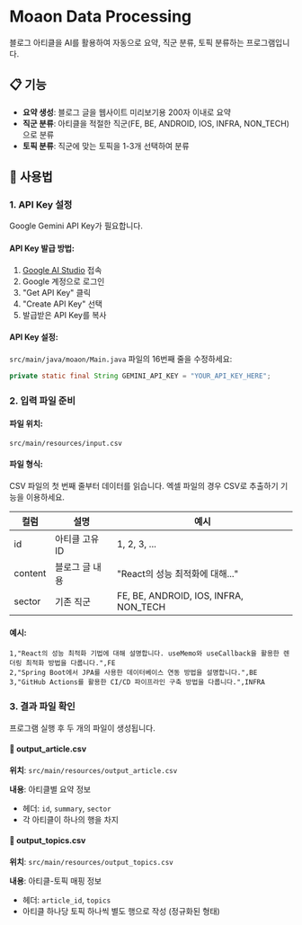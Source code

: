 # Moaon Data Processing

블로그 아티클을 AI를 활용하여 자동으로 요약, 직군 분류, 토픽 분류하는 프로그램입니다.

## 📋 기능

- **요약 생성**: 블로그 글을 웹사이트 미리보기용 200자 이내로 요약
- **직군 분류**: 아티클을 적절한 직군(FE, BE, ANDROID, IOS, INFRA, NON_TECH)으로 분류
- **토픽 분류**: 직군에 맞는 토픽을 1-3개 선택하여 분류

## 🚀 사용법

### 1. API Key 설정

Google Gemini API Key가 필요합니다.

#### API Key 발급 방법:

1. [Google AI Studio](https://aistudio.google.com/) 접속
2. Google 계정으로 로그인
3. "Get API Key" 클릭
4. "Create API Key" 선택
5. 발급받은 API Key를 복사

#### API Key 설정:

`src/main/java/moaon/Main.java` 파일의 16번째 줄을 수정하세요:

```java
private static final String GEMINI_API_KEY = "YOUR_API_KEY_HERE";
```

### 2. 입력 파일 준비

#### 파일 위치:

```
src/main/resources/input.csv
```

#### 파일 형식:

CSV 파일의 첫 번째 줄부터 데이터를 읽습니다.
엑셀 파일의 경우 CSV로 추출하기 기능을 이용하세요.

| 컬럼      | 설명        | 예시                                    |
|---------|-----------|---------------------------------------|
| id      | 아티클 고유 ID | 1, 2, 3, ...                          |
| content | 블로그 글 내용  | "React의 성능 최적화에 대해..."                |
| sector  | 기존 직군     | FE, BE, ANDROID, IOS, INFRA, NON_TECH |

#### 예시:

```csv
1,"React의 성능 최적화 기법에 대해 설명합니다. useMemo와 useCallback을 활용한 렌더링 최적화 방법을 다룹니다.",FE
2,"Spring Boot에서 JPA를 사용한 데이터베이스 연동 방법을 설명합니다.",BE
3,"GitHub Actions를 활용한 CI/CD 파이프라인 구축 방법을 다룹니다.",INFRA
```

### 3. 결과 파일 확인

프로그램 실행 후 두 개의 파일이 생성됩니다.

#### 📄 output_article.csv

**위치**: `src/main/resources/output_article.csv`

**내용**: 아티클별 요약 정보

- 헤더: `id`, `summary`, `sector`
- 각 아티클이 하나의 행을 차지

#### 📄 output_topics.csv

**위치**: `src/main/resources/output_topics.csv`

**내용**: 아티클-토픽 매핑 정보

- 헤더: `article_id`, `topics`
- 아티클 하나당 토픽 하나씩 별도 행으로 작성 (정규화된 형태)


